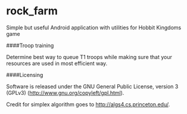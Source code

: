 rock_farm
=========

Simple but useful Android application with utilities for Hobbit Kingdoms game

####Troop training

Determine best way to queue T1 troops while making sure that your resources are used in most efficient way.


####Licensing

Software is released under the GNU General Public License, version 3 (GPLv3) (http://www.gnu.org/copyleft/gpl.html).

Credit for simplex algorithm goes to http://algs4.cs.princeton.edu/.
